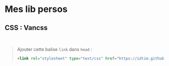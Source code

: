 # Mes lib persos

## CSS : Vancss

<br>

> Ajouter cette balise `link` dans `head` :<br>
> ```html
> <link rel="stylesheet" type="text/css" href="https://idtim.github.io/my-libraries/src/css/vancss.css">
> ```